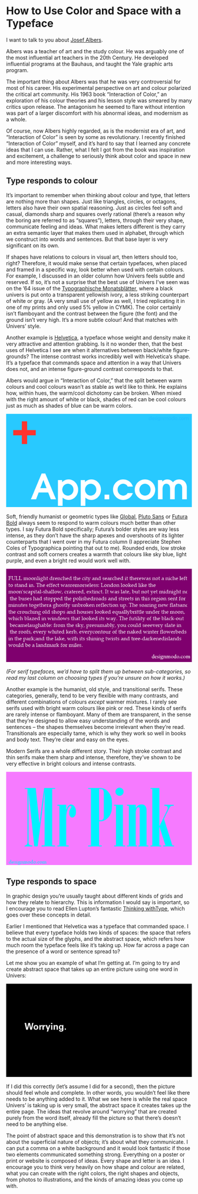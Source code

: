# How to Use Color and Space with a Typeface

I want to talk to you about [Josef Albers][1].

Albers was a teacher of art and the study colour. He was arguably one of the
most influential art teachers in the 20th Century. He developed influential
programs at the Bauhaus, and taught the Yale graphic arts program.

The important thing about Albers was that he was very controversial for most of
his career. His experimental perspective on art and colour polarized the
critical art community. His 1963 book “Interaction of Color,” an exploration of
his colour theories and his lesson style was smeared by many critics upon
release.  The antagonism he seemed to flare without intention was part of a
larger discomfort with his abnormal ideas, and modernism as a whole.

Of course, now Albers highly regarded, as is the modernist era of art, and
“Interaction of Color” is seen by some as revolutionary. I recently finished
“Interaction of Color” myself, and it’s hard to say that I learned any concrete
ideas that I can use. Rather, what I felt I got from the book was inspiration
and excitement, a challenge to seriously think about color and space in new and
more interesting ways.

## Type responds to colour

It’s important to remember when thinking about colour and type, that letters are
nothing more than shapes. Just like triangles, circles, or octagons, letters
also have their own spatial reasoning. Just as circles feel soft and casual,
diamonds sharp and squares overly rational (there’s a reason why the boring are
referred to as “squares”), letters, through their very shape, communicate
feeling and ideas. What makes letters different is they carry an extra semantic
layer that makes them used in alphabet, through which we construct into words
and sentences. But that base layer is very significant on its own.

If shapes have relations to colours in visual art, then letters should too,
right? Therefore, it would make sense that certain typefaces, when placed and
framed in a specific way, look better when used with certain colours. For
example, I discussed in an older column how Univers feels subtle and reserved.
If so, it’s not a surprise that the best use of Univers I’ve seen was on the ’64
issue of the [Typographische Monatsblätter][2], where a black univers is put
onto a transparent yellowish ivory, a less striking counterpart of white or
gray. (A very small use of yellow as well, I tried replicating it in one of my
prints and only used 5% yellow in CYMK). The color certainly isn’t flamboyant
and the contrast between the figure (the font) and the ground isn’t very high.
It’s a more subtle colour! And that matches with Univers’ style.

Another example is [Helvetica][3], a typeface whose weight and density make it
very attractive and attention grabbing. Is it no wonder then, that the best uses
of Helvetica I see are when it alternatives between black/white figure-grounds?
The intense contrast works incredibly well with Helvetica’s shape. It’s a
typeface that commands space and attention in a way that Univers does not, and
an intense figure-ground contrast corresponds to that.

Albers would argue in “Interaction of Color,” that the split between warm
colours and cool colours wasn’t as stable as we’d like to think. He explains
how, within hues, the warm/cool dichotomy can be broken. When mixed with the
right amount of white or black, shades of red can be cool colours just as much
as shades of blue can be warm colors.

![image](img/app.png)

Soft, friendly humanist or geometric types like [Global][4], [Pluto Sans][5] or 
[Futura Bold][6] always seem to respond to warm colours much better than other 
types. I say Futura Bold specifically; Futura’s bolder styles are way less 
intense, as they don’t have the sharp apexes and overshoots of its lighter 
counterparts that I went over in my Futura column (I appreciate Stephen Coles 
of Typographica pointing that out to me). Rounded ends, low stroke contrast and 
soft corners creates a warmth that colours like sky blue, light purple, and 
even a bright red would work well with.

![image](img/serif.png)

*(For serif typefaces, we’d have to split them up between sub-categories, so 
read my last column on choosing types if you’re unsure on how it works.)*

Another example is the humanist, old style, and transitional serifs. These
categories, generally, tend to be very flexible with many contrasts, and
different combinations of colours *except* warmer mixtures. I rarely see serifs
used with bright warm colours like pink or red. These kinds of serifs are rarely
intense or flamboyant. Many of them are transparent, in the sense that they’re
designed to allow easy understanding of the words and sentences – the shapes
themselves become irrelevant when they’re read. Transitionals are especially
tame, which is why they work so well in books and body text. They’re clear and
easy on the eyes.

Modern Serifs are a whole different story. Their high stroke contrast and thin
serifs make them sharp and intense, therefore, they’ve shown to be very
effective in bright colours and intense contrasts.

![image](img/Pink.png)

## Type responds to space

In graphic design you’re usually taught about different kinds of grids and how
they relate to hierarchy. This is information I would say is important, so I
encourage you to read Ellen Lupton’s fantastic [Thinking withType][7], which 
goes over these concepts in detail.

Earlier I mentioned that Helvetica was a typeface that commanded space. I
believe that every typeface holds two kinds of spaces: the space that refers to
the actual size of the glyphs, and the abstract space, which refers how much
room the typeface feels like it’s taking up. How far across a page can the
presence of a word or sentence spread to?

Let me show you an example of what I’m getting at. I’m going to try and create
abstract space that takes up an entire picture using one word in Univers:

![image](img/worrying.png)

If I did this correctly (let’s assume I did for a second), then the picture
should feel whole and complete. In other words, you wouldn’t feel like there
needs to be anything added to it. What we see here is while the real space
Univers’ is taking up is very small, the abstract space it creates takes up the
entire page. The ideas that revolve around “worrying” that are created purely
from the word itself, already fill the picture so that there’s doesn’t need to
be anything else.

The point of abstract space and this demonstration is to show that it’s not
about the superficial nature of objects; it’s about what they communicate. I can
put a comma on a white background and it would look fantastic if those two
elements communicated something strong. Everything on a poster or print or
website is composed of ideas. Every shape and letter is an idea. I encourage you
to think very heavily on how shape and colour are related, what you can create
with the right colors, the right shapes and objects, from photos to
illustrations, and the kinds of amazing ideas you come up with.

[1]: http://en.wikipedia.org/wiki/Josef_Albers
[2]: http://fontsinuse.com/uses/2143/typographische-monatsblaetter-1964-issue-8-9
[3]: http://designmodo.com/helvetica-font/
[4]: http://www.myfonts.com/fonts/dstype/global/
[5]: http://www.myfonts.com/fonts/hvdfonts/pluto-sans/
[6]: http://www.myfonts.com/fonts/tilde/futura/bold/
[7]: http://www.thinkingwithtype.com/contents/grid/

